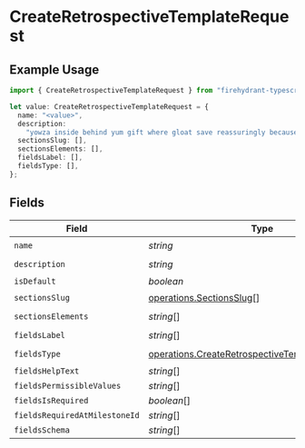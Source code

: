 # CreateRetrospectiveTemplateRequest

## Example Usage

```typescript
import { CreateRetrospectiveTemplateRequest } from "firehydrant-typescript-sdk/models/operations";

let value: CreateRetrospectiveTemplateRequest = {
  name: "<value>",
  description:
    "yowza inside behind yum gift where gloat save reassuringly because",
  sectionsSlug: [],
  sectionsElements: [],
  fieldsLabel: [],
  fieldsType: [],
};
```

## Fields

| Field                                                                                                                  | Type                                                                                                                   | Required                                                                                                               | Description                                                                                                            |
| ---------------------------------------------------------------------------------------------------------------------- | ---------------------------------------------------------------------------------------------------------------------- | ---------------------------------------------------------------------------------------------------------------------- | ---------------------------------------------------------------------------------------------------------------------- |
| `name`                                                                                                                 | *string*                                                                                                               | :heavy_check_mark:                                                                                                     | N/A                                                                                                                    |
| `description`                                                                                                          | *string*                                                                                                               | :heavy_check_mark:                                                                                                     | N/A                                                                                                                    |
| `isDefault`                                                                                                            | *boolean*                                                                                                              | :heavy_minus_sign:                                                                                                     | N/A                                                                                                                    |
| `sectionsSlug`                                                                                                         | [operations.SectionsSlug](../../models/operations/sectionsslug.md)[]                                                   | :heavy_check_mark:                                                                                                     | N/A                                                                                                                    |
| `sectionsElements`                                                                                                     | *string*[]                                                                                                             | :heavy_check_mark:                                                                                                     | N/A                                                                                                                    |
| `fieldsLabel`                                                                                                          | *string*[]                                                                                                             | :heavy_check_mark:                                                                                                     | N/A                                                                                                                    |
| `fieldsType`                                                                                                           | [operations.CreateRetrospectiveTemplateFieldsType](../../models/operations/createretrospectivetemplatefieldstype.md)[] | :heavy_check_mark:                                                                                                     | N/A                                                                                                                    |
| `fieldsHelpText`                                                                                                       | *string*[]                                                                                                             | :heavy_minus_sign:                                                                                                     | N/A                                                                                                                    |
| `fieldsPermissibleValues`                                                                                              | *string*[]                                                                                                             | :heavy_minus_sign:                                                                                                     | N/A                                                                                                                    |
| `fieldsIsRequired`                                                                                                     | *boolean*[]                                                                                                            | :heavy_minus_sign:                                                                                                     | N/A                                                                                                                    |
| `fieldsRequiredAtMilestoneId`                                                                                          | *string*[]                                                                                                             | :heavy_minus_sign:                                                                                                     | N/A                                                                                                                    |
| `fieldsSchema`                                                                                                         | *string*[]                                                                                                             | :heavy_minus_sign:                                                                                                     | N/A                                                                                                                    |